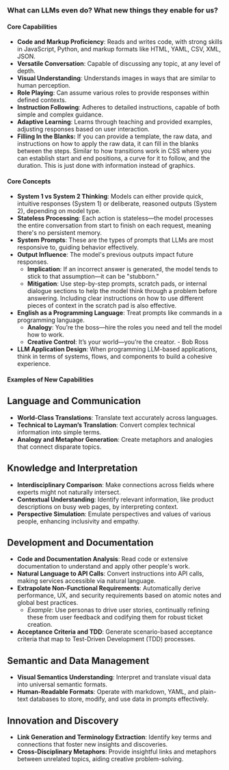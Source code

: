 ### What can LLMs even do? What new things they enable for us?

#### Core Capabilities
- **Code and Markup Proficiency**: Reads and writes code, with strong skills in JavaScript, Python, and markup formats like HTML, YAML, CSV, XML, JSON.
- **Versatile Conversation**: Capable of discussing any topic, at any level of depth.
- **Visual Understanding**: Understands images in ways that are similar to human perception.
- **Role Playing**: Can assume various roles to provide responses within defined contexts.
- **Instruction Following**: Adheres to detailed instructions, capable of both simple and complex guidance.
- **Adaptive Learning**: Learns through teaching and provided examples, adjusting responses based on user interaction.
- **Filling In the Blanks:** If you can provide a template, the raw data, and instructions on how to apply the raw data, it can fill in the blanks between the steps. Similar to how transitions work in CSS where you can establish start and end positions, a curve for it to follow, and the duration. This is just done with information instead of graphics.

#### Core Concepts
- **System 1 vs System 2 Thinking**: Models can either provide quick, intuitive responses (System 1) or deliberate, reasoned outputs (System 2), depending on model type.
- **Stateless Processing**: Each action is stateless—the model processes the entire conversation from start to finish on each request, meaning there's no persistent memory.
- **System Prompts**: These are the types of prompts that LLMs are most responsive to, guiding behavior effectively.
- **Output Influence**: The model's previous outputs impact future responses.
  - **Implication**: If an incorrect answer is generated, the model tends to stick to that assumption—it can be "stubborn."
  - **Mitigation**: Use step-by-step prompts, scratch pads, or internal dialogue sections to help the model think through a problem before answering. Including clear instructions on how to use different pieces of context in the scratch pad is also effective.
- **English as a Programming Language**: Treat prompts like commands in a programming language.
  - **Analogy**: You’re the boss—hire the roles you need and tell the model how to work.
  - **Creative Control**: It’s your world—you’re the creator. - Bob Ross
- **LLM Application Design**: When programming LLM-based applications, think in terms of systems, flows, and components to build a cohesive experience.



#### Examples of New Capabilities
## Language and Communication
- **World-Class Translations**: Translate text accurately across languages.
- **Technical to Layman’s Translation**: Convert complex technical information into simple terms.
- **Analogy and Metaphor Generation**: Create metaphors and analogies that connect disparate topics.

## Knowledge and Interpretation
- **Interdisciplinary Comparison**: Make connections across fields where experts might not naturally intersect.
- **Contextual Understanding**: Identify relevant information, like product descriptions on busy web pages, by interpreting context.
- **Perspective Simulation**: Emulate perspectives and values of various people, enhancing inclusivity and empathy.

## Development and Documentation
- **Code and Documentation Analysis**: Read code or extensive documentation to understand and apply other people's work.
- **Natural Language to API Calls**: Convert instructions into API calls, making services accessible via natural language.
- **Extrapolate Non-Functional Requirements**: Automatically derive performance, UX, and security requirements based on atomic notes and global best practices.
  - *Example*: Use personas to drive user stories, continually refining these from user feedback and codifying them for robust ticket creation.
- **Acceptance Criteria and TDD**: Generate scenario-based acceptance criteria that map to Test-Driven Development (TDD) processes.

## Semantic and Data Management
- **Visual Semantics Understanding**: Interpret and translate visual data into universal semantic formats.
- **Human-Readable Formats**: Operate with markdown, YAML, and plain-text databases to store, modify, and use data in prompts effectively.

## Innovation and Discovery
- **Link Generation and Terminology Extraction**: Identify key terms and connections that foster new insights and discoveries.
- **Cross-Disciplinary Metaphors**: Provide insightful links and metaphors between unrelated topics, aiding creative problem-solving. 